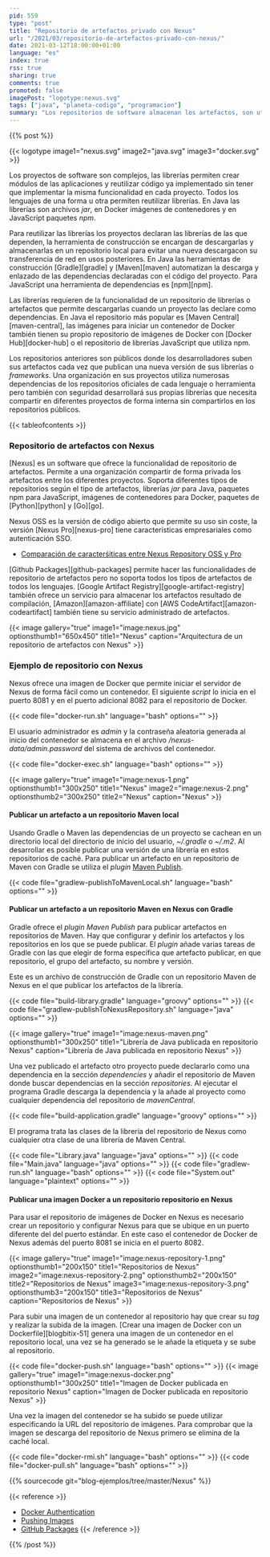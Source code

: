 ```yaml
---
pid: 559
type: "post"
title: "Repositorio de artefactos privado con Nexus"
url: "/2021/03/repositorio-de-artefactos-privado-con-nexus/"
date: 2021-03-12T18:00:00+01:00
language: "es"
index: true
rss: true
sharing: true
comments: true
promoted: false
imagePost: "logotype:nexus.svg"
tags: ["java", "planeta-codigo", "programacion"]
summary: "Los repositorios de software almacenan los artefactos, son utilizados por las herramientas de construcción que los descargan y almacenan de forma local para posteriores usos las dependencias que los proyectos declaran en el archivo de construcción. Los desarrolladores de los artefactos publican en los repositorios de software las nuevas versiones. Nexus es un repositorio de software con soporte para repositorios de software de varios tipos, Maven para Java, imágenes de Docker, paquetes npm para JavaScript además de artefactos para los lenguajes Python y Go."
---
```


{{% post %}}

{{< logotype image1="nexus.svg" image2="java.svg" image3="docker.svg" >}}

Los proyectos de software son complejos, las librerías permiten crear módulos de las aplicaciones y reutilizar código ya implementado sin tener que implementar la misma funcionalidad en cada proyecto. Todos los lenguajes de una forma u otra permiten reutilizar librerías. En Java las librerías son archivos _jar_, en Docker imágenes de contenedores y en JavaScript paquetes _npm_.

Para reutilizar las librerías los proyectos declaran las librerías de las que dependen, la herramienta de construcción se encargan de descargarlas y almacenarlas en un repositorio local para evitar una nueva descargacon su transferencia de red en usos posteriores. En Java las herramientas de construcción [Gradle][gradle] y [Maven][maven] automatizan la descarga y enlazado de las dependencias declaradas con el código del proyecto. Para JavaScript una herramienta de dependencias es [npm][npm].

Las librerías requieren de la funcionalidad de un repositorio de librerías o artefactos que permite descargarlas cuando un proyecto las declare como dependencias. En Java el repositorio más popular es [Maven Central][maven-central], las imágenes para iniciar un contenedor de Docker también tienen su propio repositorio de imágenes de Docker con [Docker Hub][docker-hub] o el repositorio de librerías JavaScript que utiliza  npm.

Los repositorios anteriores son públicos donde los desarrolladores suben sus artefactos cada vez que publican una nueva versión de sus librerías o _frameworks_. Una organización en sus proyectos utiliza numerosas dependencias de los repositorios oficiales de cada lenguaje o herramienta pero también con seguridad desarrollará sus propias librerías que necesita compartir en diferentes proyectos de forma interna sin compartirlos en los repositorios públicos.

{{< tableofcontents >}}

### Repositorio de artefactos con Nexus

[Nexus] es un software que ofrece la funcionalidad de repositorio de artefactos. Permite a una organización compartir de forma privada los artefactos entre los diferentes proyectos. Soporta diferentes tipos de repositorios según el tipo de artefactos, librerías _jar_ para Java, paquetes npm para JavaScript, imágenes de contenedores para Docker, paquetes de [Python][python] y [Go][go].

Nexus OSS es la versión de código abierto que permite su uso sin coste, la versión [Nexus Pro][nexus-pro] tiene características empresariales como autenticación SSO.

* [Comparación de caracterśiticas entre Nexus Repository OSS y Pro](https://www.sonatype.com/nexus/repository-oss-vs-pro-features)

[Github Packages][github-packages] permite hacer las funcionalidades de repositorio de artefactos pero no soporta todos los tipos de artefactos de todos los lenguajes. [Google Artifact Registry][google-artifact-registry] también ofrece un servicio para almacenar los artefactos resultado de compilación, [Amazon][amazon-affiliate] con [AWS CodeArtifact][amazon-codeartifact] también tiene su servicio administrado de artefactos.

{{< image
    gallery="true"
    image1="image:nexus.jpg" optionsthumb1="650x450" title1="Nexus"
    caption="Arquitectura de un repositorio de artefactos con Nexus" >}}

### Ejemplo de repositorio con Nexus

Nexus ofrece una imagen de Docker que permite iniciar el servidor de Nexus de forma fácil como un contenedor. El siguiente _script_ lo inicia en el puerto 8081 y en el puerto adicional 8082 para el repositorio de Docker.

{{< code file="docker-run.sh" language="bash" options="" >}}

El usuario administrador es _admin_ y la contraseña aleatoria generada al inicio del contenedor se almacena en el archivo _/nexus-data/admin.password_ del sistema de archivos del contenedor.

{{< code file="docker-exec.sh" language="bash" options="" >}}

{{< image
    gallery="true"
    image1="image:nexus-1.png" optionsthumb1="300x250" title1="Nexus"
    image2="image:nexus-2.png" optionsthumb2="300x250" title2="Nexus"
    caption="Nexus" >}}

#### Publicar un artefacto a un repositorio Maven local

Usando Gradle o Maven las dependencias de un proyecto se cachean en un directorio local del directorio de inicio del usuario, _~/.gradle_ o _~/.m2_. Al desarrollar es posible publicar una versión de una librería en estos repositorios de caché. Para publicar un artefacto en un repositorio de Maven con Gradle se utiliza el _plugin_ [Maven Publish](https://docs.gradle.org/current/userguide/publishing_maven.html).

{{< code file="gradlew-publishToMavenLocal.sh" language="bash" options="" >}}

#### Publicar un artefacto a un repositorio Maven en Nexus con Gradle

Gradle ofrece el _plugin_ _Maven Publish_ para publicar artefactos en repositorios de Maven. Hay que configurar y definir los artefactos y los repositorios en los que se puede publicar. El _plugin_ añade varias tareas de Gradle con las que elegir de forma específica que artefacto publicar, en que repositorio, el grupo del artefacto, su nombre y versión.

Este es un archivo de construcción de Gradle con un repositorio Maven de Nexus en el que publicar los artefactos de la librería.

{{< code file="build-library.gradle" language="groovy" options="" >}}
{{< code file="gradlew-publishToNexusRepository.sh" language="java" options="" >}}

{{< image
    gallery="true"
    image1="image:nexus-maven.png" optionsthumb1="300x250" title1="Librería de Java publicada en repositorio Nexus"
    caption="Librería de Java publicada en repositorio Nexus" >}}

Una vez publicado el artefacto otro proyecto puede declararlo como una dependencia en la sección _dependencies_ y añadir el repositorio de Maven donde buscar dependencias en la sección _repositories_. Al ejecutar el programa Gradle descarga la dependencia y la añade al proyecto como cualquier dependencia del repositorio de _mavenCentral_.

{{< code file="build-application.gradle" language="groovy" options="" >}}

El programa trata las clases de la librería del repositorio de Nexus como cualquier otra clase de una librería de Maven Central.

{{< code file="Library.java" language="java" options="" >}}
{{< code file="Main.java" language="java" options="" >}}
{{< code file="gradlew-run.sh" language="bash" options="" >}}
{{< code file="System.out" language="plaintext" options="" >}}

#### Publicar una imagen Docker a un repositorio repositorio en Nexus

Para usar el repositorio de imágenes de Docker en Nexus es necesario crear un repositorio y configurar Nexus para que se ubique en un puerto diferente del del puerto estándar. En este caso el contenedor de Docker de Nexus además del puerto 8081 se inicia en el puerto 8082.

{{< image
    gallery="true"
    image1="image:nexus-repository-1.png" optionsthumb1="200x150" title1="Repositorios de Nexus"
    image2="image:nexus-repository-2.png" optionsthumb2="200x150" title2="Repositorios de Nexus"
    image3="image:nexus-repository-3.png" optionsthumb3="200x150" title3="Repositorios de Nexus"
    caption="Repositorios de Nexus" >}}

Para subir una imagen de un contenedor al repositorio hay que crear su _tag_ y realizar la subida de la imagen. [Crear una imagen de Docker con un Dockerfile][blogbitix-51] genera una imagen de un contenedor en el repositorio local, una vez se ha generado se le añade la etiqueta y se sube al repositorio.

{{< code file="docker-push.sh" language="bash" options="" >}}
{{< image
    gallery="true"
    image1="image:nexus-docker.png" optionsthumb1="300x250" title1="Imagen de Docker publicada en repositorio Nexus"
    caption="Imagen de Docker publicada en repositorio Nexus" >}}

Una vez la imagen del contenedor se ha subido se puede utilizar especificando la URL del repositorio de imágenes. Para comprobar que la imagen se descarga del repositorio de Nexus primero se elimina de la caché local.

{{< code file="docker-rmi.sh" language="bash" options="" >}}
{{< code file="docker-pull.sh" language="bash" options="" >}}

{{% sourcecode git="blog-ejemplos/tree/master/Nexus" %}}

{{< reference >}}
* [Docker Authentication](https://help.sonatype.com/repomanager3/formats/docker-registry/docker-authentication)
* [Pushing Images](https://help.sonatype.com/repomanager3/formats/docker-registry/pushing-images)
* [GitHub Packages](https://docs.github.com/en/packages/guides)
{{< /reference >}}

{{% /post %}}
